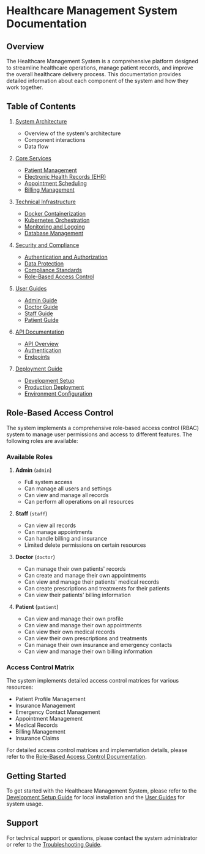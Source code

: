 # Healthcare Management System Documentation

## Overview
The Healthcare Management System is a comprehensive platform designed to streamline healthcare operations, manage patient records, and improve the overall healthcare delivery process. This documentation provides detailed information about each component of the system and how they work together.

## Table of Contents

1. [System Architecture](architecture.md)
   - Overview of the system's architecture
   - Component interactions
   - Data flow

2. [Core Services](services/README.md)
   - [Patient Management](services/patient_management.md)
   - [Electronic Health Records (EHR)](services/ehr.md)
   - [Appointment Scheduling](services/appointment.md)
   - [Billing Management](services/billing.md)

3. [Technical Infrastructure](infrastructure/README.md)
   - [Docker Containerization](infrastructure/docker.md)
   - [Kubernetes Orchestration](infrastructure/kubernetes.md)
   - [Monitoring and Logging](infrastructure/monitoring.md)
   - [Database Management](infrastructure/database.md)

4. [Security and Compliance](security/README.md)
   - [Authentication and Authorization](security/auth.md)
   - [Data Protection](security/data_protection.md)
   - [Compliance Standards](security/compliance.md)
   - [Role-Based Access Control](security/role_based_access.md)

5. [User Guides](user_guides/README.md)
   - [Admin Guide](user_guides/admin.md)
   - [Doctor Guide](user_guides/doctor.md)
   - [Staff Guide](user_guides/staff.md)
   - [Patient Guide](user_guides/patient.md)

6. [API Documentation](api/README.md)
   - [API Overview](api/overview.md)
   - [Authentication](api/authentication.md)
   - [Endpoints](api/endpoints.md)

7. [Deployment Guide](deployment/README.md)
   - [Development Setup](deployment/development.md)
   - [Production Deployment](deployment/production.md)
   - [Environment Configuration](deployment/environment.md)

## Role-Based Access Control

The system implements a comprehensive role-based access control (RBAC) system to manage user permissions and access to different features. The following roles are available:

### Available Roles

1. **Admin** (`admin`)
   - Full system access
   - Can manage all users and settings
   - Can view and manage all records
   - Can perform all operations on all resources

2. **Staff** (`staff`)
   - Can view all records
   - Can manage appointments
   - Can handle billing and insurance
   - Limited delete permissions on certain resources

3. **Doctor** (`doctor`)
   - Can manage their own patients' records
   - Can create and manage their own appointments
   - Can view and manage their patients' medical records
   - Can create prescriptions and treatments for their patients
   - Can view their patients' billing information

4. **Patient** (`patient`)
   - Can view and manage their own profile
   - Can view and manage their own appointments
   - Can view their own medical records
   - Can view their own prescriptions and treatments
   - Can manage their own insurance and emergency contacts
   - Can view and manage their own billing information

### Access Control Matrix

The system implements detailed access control matrices for various resources:

- Patient Profile Management
- Insurance Management
- Emergency Contact Management
- Appointment Management
- Medical Records
- Billing Management
- Insurance Claims

For detailed access control matrices and implementation details, please refer to the [Role-Based Access Control Documentation](role_based_access.md).

## Getting Started
To get started with the Healthcare Management System, please refer to the [Development Setup Guide](deployment/development.md) for local installation and the [User Guides](user_guides/README.md) for system usage.

## Support
For technical support or questions, please contact the system administrator or refer to the [Troubleshooting Guide](troubleshooting.md).